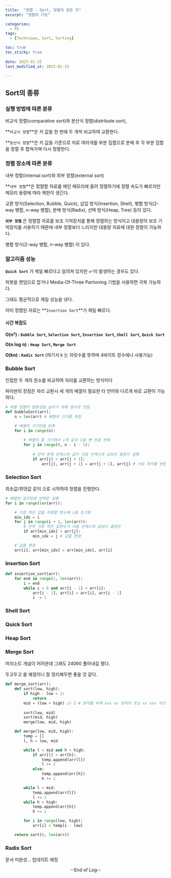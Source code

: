 ```yaml
---
title:  "정렬 - Sort, 정렬의 모든 것" 
excerpt: "정렬의 기초"

categories:
  - PS
tags:
  - [Technique, Sort, Sorting]

toc: true
toc_sticky: true
 
date: 2023-01-25
last_modified_at: 2023-01-25

---
```


## Sort의 종류

### 실행 방법에 따른 분류
비교식 정렬(comparative sort)와 분산식 정렬(distribute sort),

**``비교식 정렬``**은 키 값을 한 번에 두 개씩 비교하여 교환한다.

**``분산식 정렬``**은 키 값을 기준으로 자료 여러개를 부분 집합으로 분해 후 각 부분 집합을 정렬 후 합쳐가며 다시 정렬한다.

### 정렬 장소에 따른 분류

내부 정렬(internal sort)와 외부 정렬(external sort)

**``내부 정렬``**은 정렬할 자료를 메인 메모리에 올려 정렬하기에 정렬 속도가 빠르지만 메모리 용량에 따라 제한이 생긴다.

교환 방식(Selection, Bubble, Quick), 삽입 방식(Insertion, Shell), 병합 방식(2-way 병합, n-way 병합), 분배 방식(Radix), 선택 방식(Heap, Tree) 등이 있다.



**``외부 정렬``** 은 정렬할 자료를 보조 기억장치를 통해 정렬하는 방식이고 대용량의 보조 기억장치를 사용하기 때문에 내부 정렬보다 느리지만 대용량 자료에 대한 정렬이 가능하다.

병합 방식(2-way 병합, n-way 병합) 이 있다.



### 알고리즘 성능

**``Quick Sort``** 가 제일 빠르다고 알려져 있지만 ``n²``이 발생하는 경우도 있다.

피봇을 랜덤으로 잡거나 Media-Of-Three Partioning 기법을 사용하면 극복 가능하다.

그래도 평균적으로 제일 성능을 낸다.



이미 정렬된 자료는 **``Insertion Sort``**가 제일 빠르다.



#### 시간 복잡도

**O(n²) : `Bubble Sort`, `Selection Sort`, `Insertion Sort`, `Shell Sort`, `Quick Sort`**

**O(n log n) : `Heap Sort`, `Merge Sort`**

**O(kn) : `Radix Sort`** (여기서 k 는 자릿수를 뜻하며 4바이트 정수에나 사용가능)



### Bubble Sort

인접한 두 개의 원소를 비교하여 자리를 교환하는 방식이다

파이썬의 장점은 자리 교환시 세 개의 배열이 필요한 타 언어와 다르게 바로 교환이 가능하다.

```python
# 버블 정렬의 범용성을 높이기 위해 함수로 만듬
def bubbleSort(arr):
    n = len(arr) # 배열의 크기를 측정

    # 배열의 크기만큼 반복
    for i in range(n):
        
        # 배열의 총 크기에서 i의 값과 1을 뺀 만큼 반복
        for j in range(0, n - i - 1):
            
            # 만약 현재 인덱스의 값이 다음 인덱스의 값보다 클경우 실행
            if arr[j] > arr[j + 1]: 
                arr[j], arr[j + 1] = arr[j + 1], arr[j] # 서로 위치를 변환
```

### Selection Sort

최솟값/최댓값 같이 으로 시작하여 정렬을 진행한다.

```python
# 배열의 길이만큼 반복문 실행
for i in range(len(arr)):

    # 가장 작은 값을 저장할 변수에 i를 초기화
    min_idx = i
    for j in range(i + 1, len(arr)):
        # 만약 가장 작은 값변수가 다음 인덱스의 값보다 클경우
        if arr[min_idx] > arr[j]:
            min_idx = j # 값을 변경

    # 값을 변경
    arr[i], arr[min_idx] = arr[min_idx], arr[i]
```

### Insertion Sort

```python
def insertion_sort(arr):
    for end in range(1, len(arr)):
        i = end
        while i > 0 and arr[i - 1] > arr[i]:
            arr[i - 1], arr[i] = arr[i], arr[i - 1]
            i -= 1
```

### Shell Sort

### Quick Sort

### Heap Sort

### Merge Sort

머지소트 개념이 어려운데 그래도 24060 풀어내길 했다.

두고두고 쓸 예정이니 잘 정리해두면 좋을 것 같다.

```python
def merge_sort(arr):
    def sort(low, high):
        if high - low < 2:
            return
        mid = (low + high) // 2 # 분자를 바꿔 xxx xx 덩어리 또는 xx xxx 식으로 나눌 수 있다.
        
        sort(low, mid)
        sort(mid, high)
        merge(low, mid, high)

    def merge(low, mid, high):
        temp = []
        l, h = low, mid

        while l < mid and h < high:
            if arr[l] < arr[h]:
                temp.append(arr[l])
                l += 1
            else:
                temp.append(arr[h])
                h += 1

        while l < mid:
            temp.append(arr[l])
            l += 1
        while h < high:
            temp.append(arr[h])
            h += 1

        for i in range(low, high):
            arr[i] = temp[i - low]

    return sort(0, len(arr))
```



### Radix Sort



문서 미완성... 업데이트 예정

<center> --End of Log-- </center>

